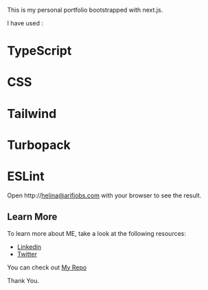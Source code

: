 This is my personal portfolio bootstrapped with next.js.

I have used :
# TypeScript
# CSS
# Tailwind
# Turbopack
# ESLint


Open http://helina@arifjobs.com with your browser to see the result.

## Learn More

To learn more about ME, take a look at the following resources:

- [Linkedin](https://nextjs.org/docs) 
- [Twitter](https://nextjs.org/learn) 

You can check out [My Repo](https://github.com/helinabele) 

Thank You.

